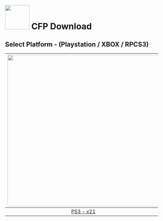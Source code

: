 # <img width="80" src="https://github.com/dylanhale/ScorebugMods/blob/main/assets/images/CFP.png"> CFP Download

## Select Platform - (Playstation / XBOX / RPCS3)

| <img width="500" src="https://github.com/dylanhale/ScorebugMods/blob/main/assets/images/Playstation.png"> | <img width="500" src="https://github.com/dylanhale/ScorebugMods/blob/main/assets/images/Xbox.png"> | <img width="500" src="https://github.com/dylanhale/ScorebugMods/blob/main/assets/images/RPCS3.png"> |
| :---:|:---:|:---:|
| [PS3 - v21](https://www.mediafire.com/file_premium/unzvg4ktpa4ykqh/CFP_PS3_V21.rar/file) |  [XBOX - Coming Soon]() | [RPCS3 - v21](https://github.com/dylanhale/ScorebugMods/blob/main/Scorebugs/CFP%202022/RPCS3/index.md) |

